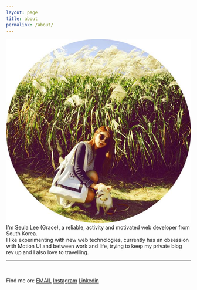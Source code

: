 ```yaml
---
layout: page
title: about
permalink: /about/
---
```

<div id="about">
	<div class="profile">
		<img src="/img/seula-lee.jpg">
	</div>
	<div class="description">
		I'm Seula Lee (Grace), a reliable, activity and motivated web developer from South Korea.
		<br/>
		I like experimenting with new web technologies, currently has an obsession with Motion UI and between work and life, trying to keep my private blog rev up and I also love to travelling.
		<br/>
		<hr/>
		<br/>
	</div>
	<div class="contact">
		<p class="findme">
		 Find me on:
			<a href="mailto:{{ site.social.email }}">EMAIL</a>
			<a href="{{ site.social.instargram }}" target="_blank">Instagram</a>
			<a href="{{ site.social.linkedin }}" target="_blank">Linkedin</a>
		</p>
	</div>
</div>
